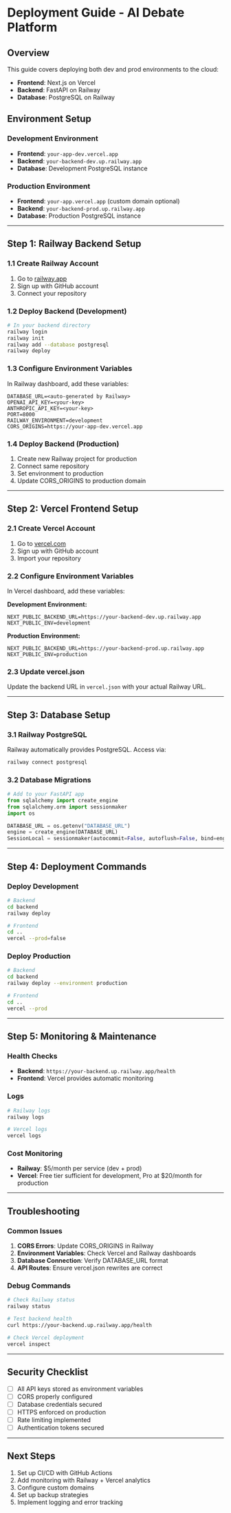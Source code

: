 # Deployment Guide - AI Debate Platform

## Overview
This guide covers deploying both dev and prod environments to the cloud:
- **Frontend**: Next.js on Vercel
- **Backend**: FastAPI on Railway
- **Database**: PostgreSQL on Railway

## Environment Setup

### Development Environment
- **Frontend**: `your-app-dev.vercel.app`
- **Backend**: `your-backend-dev.up.railway.app`
- **Database**: Development PostgreSQL instance

### Production Environment
- **Frontend**: `your-app.vercel.app` (custom domain optional)
- **Backend**: `your-backend-prod.up.railway.app`
- **Database**: Production PostgreSQL instance

---

## Step 1: Railway Backend Setup

### 1.1 Create Railway Account
1. Go to [railway.app](https://railway.app)
2. Sign up with GitHub account
3. Connect your repository

### 1.2 Deploy Backend (Development)
```bash
# In your backend directory
railway login
railway init
railway add --database postgresql
railway deploy
```

### 1.3 Configure Environment Variables
In Railway dashboard, add these variables:
```
DATABASE_URL=<auto-generated by Railway>
OPENAI_API_KEY=<your-key>
ANTHROPIC_API_KEY=<your-key>
PORT=8000
RAILWAY_ENVIRONMENT=development
CORS_ORIGINS=https://your-app-dev.vercel.app
```

### 1.4 Deploy Backend (Production)
1. Create new Railway project for production
2. Connect same repository
3. Set environment to production
4. Update CORS_ORIGINS to production domain

---

## Step 2: Vercel Frontend Setup

### 2.1 Create Vercel Account
1. Go to [vercel.com](https://vercel.com)
2. Sign up with GitHub account
3. Import your repository

### 2.2 Configure Environment Variables
In Vercel dashboard, add these variables:

**Development Environment:**
```
NEXT_PUBLIC_BACKEND_URL=https://your-backend-dev.up.railway.app
NEXT_PUBLIC_ENV=development
```

**Production Environment:**
```
NEXT_PUBLIC_BACKEND_URL=https://your-backend-prod.up.railway.app
NEXT_PUBLIC_ENV=production
```

### 2.3 Update vercel.json
Update the backend URL in `vercel.json` with your actual Railway URL.

---

## Step 3: Database Setup

### 3.1 Railway PostgreSQL
Railway automatically provides PostgreSQL. Access via:
```bash
railway connect postgresql
```

### 3.2 Database Migrations
```python
# Add to your FastAPI app
from sqlalchemy import create_engine
from sqlalchemy.orm import sessionmaker
import os

DATABASE_URL = os.getenv("DATABASE_URL")
engine = create_engine(DATABASE_URL)
SessionLocal = sessionmaker(autocommit=False, autoflush=False, bind=engine)
```

---

## Step 4: Deployment Commands

### Deploy Development
```bash
# Backend
cd backend
railway deploy

# Frontend
cd ..
vercel --prod=false
```

### Deploy Production
```bash
# Backend
cd backend
railway deploy --environment production

# Frontend
cd ..
vercel --prod
```

---

## Step 5: Monitoring & Maintenance

### Health Checks
- **Backend**: `https://your-backend.up.railway.app/health`
- **Frontend**: Vercel provides automatic monitoring

### Logs
```bash
# Railway logs
railway logs

# Vercel logs
vercel logs
```

### Cost Monitoring
- **Railway**: $5/month per service (dev + prod)
- **Vercel**: Free tier sufficient for development, Pro at $20/month for production

---

## Troubleshooting

### Common Issues
1. **CORS Errors**: Update CORS_ORIGINS in Railway
2. **Environment Variables**: Check Vercel and Railway dashboards
3. **Database Connection**: Verify DATABASE_URL format
4. **API Routes**: Ensure vercel.json rewrites are correct

### Debug Commands
```bash
# Check Railway status
railway status

# Test backend health
curl https://your-backend.up.railway.app/health

# Check Vercel deployment
vercel inspect
```

---

## Security Checklist

- [ ] All API keys stored as environment variables
- [ ] CORS properly configured
- [ ] Database credentials secured
- [ ] HTTPS enforced on production
- [ ] Rate limiting implemented
- [ ] Authentication tokens secured

---

## Next Steps

1. Set up CI/CD with GitHub Actions
2. Add monitoring with Railway + Vercel analytics
3. Configure custom domains
4. Set up backup strategies
5. Implement logging and error tracking 